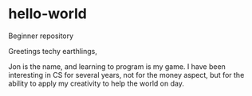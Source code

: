 # hello-world
Beginner repository

Greetings techy earthlings,

Jon is the name, and learning to program is my game.  I have been interesting in CS for several years, not for the money aspect, but for the ability to apply my creativity to help the world on day.  
